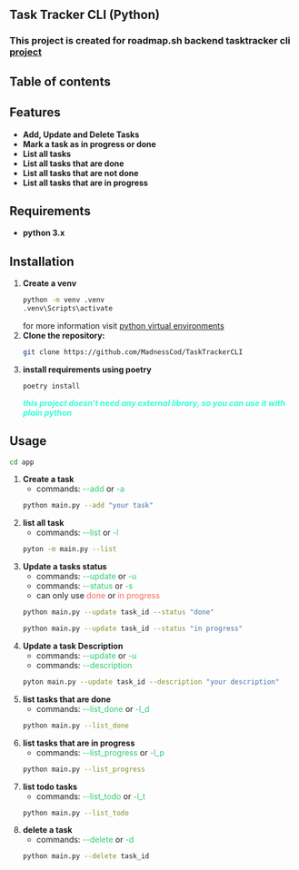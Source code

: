 ## Task Tracker CLI (Python)
### This project is created for roadmap.sh backend tasktracker cli [project](https://roadmap.sh/projects/task-tracker)

## Table of contents



## Features 
- **Add, Update and Delete Tasks**
- **Mark a task as in progress or done**
- **List all tasks**
- **List all tasks that are done**
- **List all tasks that are not done**
- **List all tasks that are in progress**

## Requirements 
- **python 3.x**

## Installation
1. **Create a venv**
   ```bash
   python -m venv .venv
   .venv\Scripts\activate
   ```
   for more information visit [python virtual environments](https://docs.python.org/3/tutorial/venv.html)
2. **Clone the repository:**
    ```bash
    git clone https://github.com/MadnessCod/TaskTrackerCLI
    ```          
3. **install requirements using poetry**
    ```
   poetry install
   ```
   <span style="color: #33ffd7;">***this project doesn't need any external library, so you can use it with plain python***</span>

## Usage
   ```bash
   cd app
   ```
1. **Create a task**
   - commands: <span style="color: #2ecc71;">--add</span> or <span style="color: #2ecc71;">-a</span> 
   ```bash
   python main.py --add "your task"
   ```
2. **list all task**
   - commands: <span style="color: #2ecc71;">--list</span> or <span style="color: #2ecc71;">-l</span> 
   ```bash
   pyton -m main.py --list
   ```
3. **Update a tasks status**
   - commands: <span style="color: #2ecc71;">--update</span> or <span style="color: #2ecc71;">-u</span> 
   - commands: <span style="color: #2ecc71;">--status</span> or <span style="color: #2ecc71;">-s</span> 
   - can only use <span style="color: #fa6756;">done</span> or <span style="color: #fa6756;">in progress</span>
   ```bash
   python main.py --update task_id --status "done"
   ```
   ```bash
   python main.py --update task_id --status "in progress"
   ```
4. **Update a task Description**
   - commands: <span style="color: #2ecc71;">--update</span> or <span style="color: #2ecc71;">-u</span> 
   - commands: <span style="color: #2ecc71;">--description</span>
   ```bash
   pyton main.py --update task_id --description "your description"
   ```
5. **list tasks that are done**
   - commands: <span style="color: #2ecc71;">--list_done</span> or <span style="color: #2ecc71;">-l_d</span>
   ```bash
   python main.py --list_done
   ```
6. **list tasks that are in progress**
   - commands: <span style="color: #2ecc71;">--list_progress</span> or <span style="color: #2ecc71;">-l_p</span>
   ```bash
   python main.py --list_progress
   ```
7. **list todo tasks**
   - commands: <span style="color: #2ecc71;">--list_todo</span> or <span style="color: #2ecc71;">-l_t</span>
   ```bash
   python main.py --list_todo
   ```
8. **delete a task**
   - commands: <span style="color: #2ecc71;">--delete</span> or <span style="color: #2ecc71;">-d</span>
   ```bash
   python main.py --delete task_id
   ```